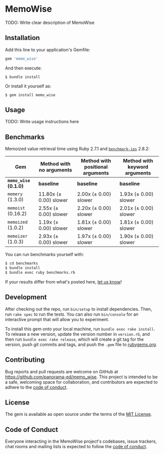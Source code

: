 # MemoWise

TODO: Write clear description of MemoWise

## Installation

Add this line to your application's Gemfile:

```ruby
gem 'memo_wise'
```

And then execute:

    $ bundle install

Or install it yourself as:

    $ gem install memo_wise

## Usage

TODO: Write usage instructions here

## Benchmarks

Memoized value retrieval time using Ruby 2.7.1 and
[`benchmark-ips`](https://github.com/evanphx/benchmark-ips) 2.8.2:

|Gem|Method with no arguments|Method with positional arguments|Method with keyword arguments|
|---|------------------------|--------------------------------|-----------------------------|
|**`memo_wise` (0.1.0)**|**baseline**|**baseline**|**baseline**|
|`memery` (1.3.0)|11.80x (± 0.00) slower|2.00x (± 0.00) slower|1.93x (± 0.00) slower|
|`memoist` (0.16.2)|2.55x (± 0.00) slower|2.20x (± 0.00) slower|2.01x (± 0.00) slower|
|`memoized` (1.0.2)|1.19x  (± 0.00) slower|1.81x (± 0.00) slower|1.81x (± 0.00) slower|
|`memoizer` (1.0.3)|2.93x (± 0.00) slower|1.97x (± 0.00) slower|1.90x (± 0.00) slower|

You can run benchmarks yourself with:

```bash
$ cd benchmarks
$ bundle install
$ bundle exec ruby benchmarks.rb
```

If your results differ from what's posted here,
[let us know](https://github.com/panorama-ed/memo_wise/issues/new)!

## Development

After checking out the repo, run `bin/setup` to install dependencies. Then, run
`rake spec` to run the tests. You can also run `bin/console` for an interactive
prompt that will allow you to experiment.

To install this gem onto your local machine, run `bundle exec rake install`. To
release a new version, update the version number in `version.rb`, and then run
`bundle exec rake release`, which will create a git tag for the version, push
git commits and tags, and push the `.gem` file to
[rubygems.org](https://rubygems.org).

## Contributing

Bug reports and pull requests are welcome on GitHub at
https://github.com/panorama-ed/memo_wise. This project is intended to be a safe,
welcoming space for collaboration, and contributors are expected to adhere to
the [code of conduct](https://github.com/panorama-ed/memo_wise/blob/main/CODE_OF_CONDUCT.md).


## License

The gem is available as open source under the terms of the [MIT License](https://opensource.org/licenses/MIT).

## Code of Conduct

Everyone interacting in the MemoWise project's codebases, issue trackers, chat
rooms and mailing lists is expected to follow the
[code of conduct](https://github.com/panorama-ed/memo_wise/blob/main/CODE_OF_CONDUCT.md).
